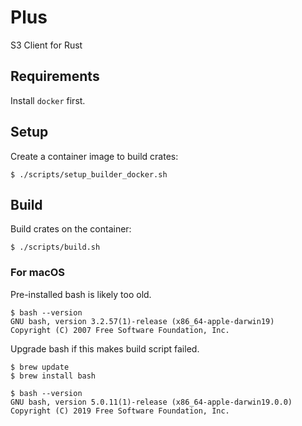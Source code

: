 # Plus

S3 Client for Rust

## Requirements

Install `docker` first.

## Setup

Create a container image to build crates:

```
$ ./scripts/setup_builder_docker.sh
```

## Build

Build crates on the container:

```
$ ./scripts/build.sh
```

### For macOS

Pre-installed bash is likely too old.

```
$ bash --version
GNU bash, version 3.2.57(1)-release (x86_64-apple-darwin19)
Copyright (C) 2007 Free Software Foundation, Inc.
```

Upgrade bash if this makes build script failed.

```
$ brew update
$ brew install bash

$ bash --version
GNU bash, version 5.0.11(1)-release (x86_64-apple-darwin19.0.0)
Copyright (C) 2019 Free Software Foundation, Inc.
```
